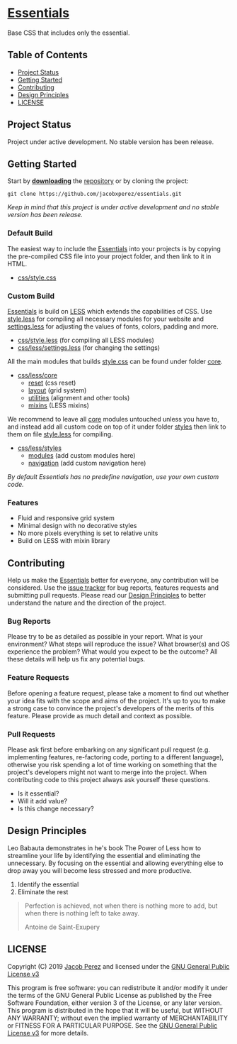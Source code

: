 # [Essentials](https://jacobxperez.github.io/essentials/)

Base CSS that includes only the essential.

## Table of Contents

* [Project Status](#project-status)
* [Getting Started](#getting-started)
* [Contributing](#contributing)
* [Design Principles](#design-principles)
* [LICENSE](#license)

## Project Status

Project under active development. No stable version has been release.

## Getting Started

Start by **[downloading](https://github.com/jacobxperez/essentials/archive/master.zip)** the [repository](https://github.com/jacobxperez/essentials) or by cloning the project:

	git clone https://github.com/jacobxperez/essentials.git

*Keep in mind that this project is under active development and no stable version has been release.*

### Default Build

The easiest way to include the [Essentials](https://jacobxperez.github.io/essentials/) into your projects is by copying the pre-compiled CSS file into your project folder, and then link to it in HTML.

* [css/style.css](https://github.com/jacobxperez/essentials/blob/master/css/style.css)

### Custom Build

[Essentials](https://jacobxperez.github.io/essentials/) is build on [LESS](http://lesscss.org/) which extends the capabilities of CSS. Use [style.less](https://github.com/jacobxperez/essentials/blob/master/css/style.less) for compiling all necessary modules for your website and [settings.less](https://github.com/jacobxperez/essentials/blob/master/css/less/settings.less) for adjusting the values of fonts, colors, padding and more.

* [css/style.less](https://github.com/jacobxperez/essentials/blob/master/css/style.less) (for compiling all LESS modules)
* [css/less/settings.less](https://github.com/jacobxperez/essentials/blob/master/css/less/settings.less) (for changing the settings)

All the main modules that builds [style.css](https://github.com/jacobxperez/essentials/blob/master/css/style.css) can be found under folder [core](https://github.com/jacobxperez/essentials/tree/master/css/less/core).

* [css/less/core](https://github.com/jacobxperez/essentials/tree/master/css/less/core)
	* [reset](https://github.com/jacobxperez/essentials/tree/master/css/less/core/reset) (css reset)
	* [layout](https://github.com/jacobxperez/essentials/tree/master/css/less/core/layout) (grid system)
	* [utilities](https://github.com/jacobxperez/essentials/tree/master/css/less/core/utilities) (alignment and other tools)
	* [mixins](https://github.com/jacobxperez/essentials/tree/master/css/less/core/mixins) (LESS mixins)

We recommend to leave all [core](https://github.com/jacobxperez/essentials/tree/master/css/less/core) modules untouched unless you have to, and instead add all custom code on top of it under folder [styles](https://github.com/jacobxperez/essentials/tree/master/css/less/styles) then link to them on file [style.less](https://github.com/jacobxperez/essentials/blob/master/css/style.less) for compiling.

* [css/less/styles](https://github.com/jacobxperez/essentials/tree/master/css/less/styles)
	* [modules](https://github.com/jacobxperez/essentials/tree/master/css/less/styles/modules) (add custom modules here)
	* [navigation](https://github.com/jacobxperez/essentials/tree/master/css/less/styles/navigation) (add custom navigation here)

*By default Essentials has no predefine navigation, use your own custom code.*

### Features

* Fluid and responsive grid system
* Minimal design with no decorative styles
* No more pixels everything is set to relative units
* Build on LESS with mixin library

## Contributing

Help us make the [Essentials](https://jacobxperez.github.io/essentials/) better for everyone, any contribution will be considered. Use the [issue tracker](https://github.com/jacobxperez/essentials/issues) for bug reports, features requests and submitting pull requests. Please read our [Design Principles](#design-principles) to better understand the nature and the direction of the project.

### Bug Reports

Please try to be as detailed as possible in your report. What is your environment? What steps will reproduce the issue? What browser(s) and OS experience the problem? What would you expect to be the outcome? All these details will help us fix any potential bugs.

### Feature Requests

Before opening a feature request, please take a moment to find out whether your idea fits with the scope and aims of the project. It's up to you to make a strong case to convince the project's developers of the merits of this feature. Please provide as much detail and context as possible.

### Pull Requests

Please ask first before embarking on any significant pull request (e.g. implementing features, re-factoring code, porting to a different language), otherwise you risk spending a lot of time working on something that the project's developers might not want to merge into the project. When contributing code to this project always ask yourself these questions.

* Is it essential?
* Will it add value?
* Is this change necessary?

## Design Principles

Leo Babauta demonstrates in he's book The Power of Less how to streamline your life by identifying the essential and eliminating the unnecessary. By focusing on the essential and allowing everything else to drop away you will become less stressed and more productive.

1. Identify the essential
2. Eliminate the rest

> Perfection is achieved, not when there is nothing more to add, but when there is nothing left to take away.
>
> Antoine de Saint-Exupery

## LICENSE

Copyright (C) 2019 [Jacob Perez](https://github.com/jacobxperez) and licensed under the [GNU General Public License v3](https://www.gnu.org/licenses/gpl-3.0.html)

This program is free software: you can redistribute it and/or modify
it under the terms of the GNU General Public License as published by
the Free Software Foundation, either version 3 of the License, or
any later version. This program is distributed in the hope that it will be useful,
but WITHOUT ANY WARRANTY; without even the implied warranty of
MERCHANTABILITY or FITNESS FOR A PARTICULAR PURPOSE. See the
[GNU General Public License v3](https://www.gnu.org/licenses/gpl-3.0.html) for more details.
